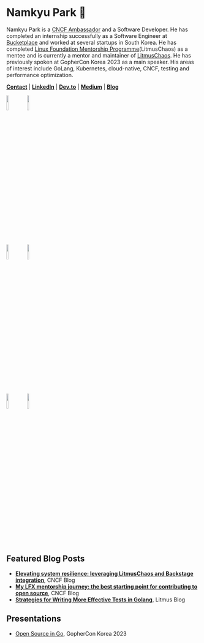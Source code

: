 # Namkyu Park 🚀

Namkyu Park is a [CNCF Ambassador](https://www.credly.com/badges/b27b7991-ec67-4669-b06d-6b35046d97cc/public_url) and a Software Developer. He has completed an internship successfully as a Software Engineer at [Bucketplace](https://www.bucketplace.com/en/) and worked at several startups in South Korea. He has completed [Linux Foundation Mentorship Programme](https://mentorship.lfx.linuxfoundation.org/project/a222f58a-08ee-4727-80c8-41c4d6f5a2a9)(LitmusChaos) as a mentee and is currently a mentor and maintainer of [LitmusChaos](https://litmuschaos.io/). He has previously spoken at GopherCon Korea 2023 as a main speaker. His areas of interest include GoLang, Kubernetes, cloud-native, CNCF, testing and performance optimization.

**[Contact](mailto:lak9348@gmail.com)** | **[LinkedIn](https://www.linkedin.com/in/namkyupark1999)** | **[Dev.to](https://dev.to/namkyu1999)** | **[Medium](https://medium.com/@loyle)** | **[Blog](https://namkyu1999.github.io/)**

<p>
  <img width="10%" src="https://www.vectorlogo.zone/logos/golang/golang-ar21.svg">
  <img width="10%" src="https://www.vectorlogo.zone/logos/kubernetes/kubernetes-ar21.svg">
  <br />
  <img width="10%" src="https://www.vectorlogo.zone/logos/google_cloud/google_cloud-ar21.svg">
  <img width="10%" src="https://www.vectorlogo.zone/logos/amazon_aws/amazon_aws-ar21.svg">
  <br />
  <img width="10%" src="https://www.vectorlogo.zone/logos/reactjs/reactjs-ar21.svg">
  <img width="10%" src="https://www.vectorlogo.zone/logos/springio/springio-ar21.svg">
</p>

## Featured Blog Posts
- **[Elevating system resilience: leveraging LitmusChaos and Backstage integration](https://www.cncf.io/blog/2024/04/01/elevating-system-resilience-leveraging-litmuschaos-and-backstage-integration/)**, CNCF Blog
- **[My LFX mentorship journey: the best starting point for contributing to open source](https://www.cncf.io/blog/2023/05/30/my-lfx-mentorship-journey-the-best-starting-point-for-contributing-to-open-source/)**, CNCF Blog
- **[Strategies for Writing More Effective Tests in Golang](https://dev.to/litmus-chaos/strategies-for-writing-more-effective-tests-in-golang-1fma)**, Litmus Blog

## Presentations
- [Open Source in Go](https://www.youtube.com/live/WZthMW0BaNA?feature=shared&t=3576), GopherCon Korea 2023
